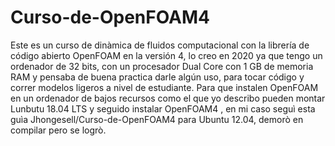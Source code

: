 # Curso-de-OpenFOAM4
Este es un curso de dinàmica de fluidos computacional con la librería de código abierto OpenFOAM en la versión 4, lo creo en 2020 ya que tengo un ordenador de 32 bits, con un procesador Dual Core con 1 GB de memoria RAM y pensaba de buena practica darle algún uso, para tocar código y correr modelos ligeros a nivel de estudiante. Para que instalen OpenFOAM en un ordenador de bajos recursos como el que yo describo pueden montar Lunbutu 18.04 LTS y seguido instalar OpenFOAM4 , en mi caso seguì esta guìa Jhongesell/Curso-de-OpenFOAM4 para Ubuntu 12.04, demorò en compilar pero se logrò.
